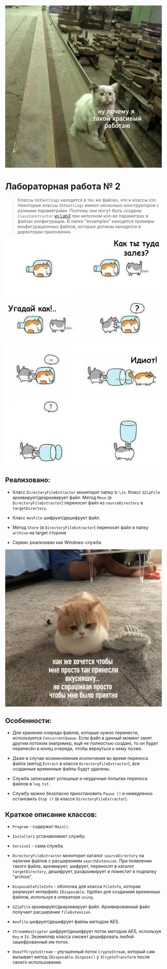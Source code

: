 ![alt text](https://github.com/AntonNov/Sharp_3sem/blob/main/lab2/mems/Pr7l1Uv3f5w.jpg)

Лабораторная работа № 2
=====================================

> Классы `XXXSettings` находятся в тех же файлах, что и классы `XXX`.
> Некоторые классы `XXXSettings` имеют несколько конструкторов с разными параметрами. Поэтому они могут быть созданы `ClassConstructor` [из Lab3](../Sem3Lab3) при неполном кол-ве параметрах в файлах конфигурации.
> В папке "exsamples" находятся примеры конфигурационных файлов, которые должны находится в директории приложения.

![alt text](https://github.com/AntonNov/Sharp_3sem/blob/main/lab2/mems/zJe6kSf_ipo.jpg)

Реализовано:
------------

* Класс `DirectoryFileExtractor` мониторит папку `D:\in`. Класс `GZipFile` архивирует/деархивирует файл. Метод `Move` (в `DirectoryFileExtractor`) переносит файл из `sourceDirectory` в `targetDirectory`.

* Класс `AesFile` шифрует/дешифрует файл.

* Метод `Store` (в `DirectoryFileExtractor`) переносит файл в папку `archive` на target стороне

* Сервис реализован как Windows-служба

![alt text](https://github.com/AntonNov/Sharp_3sem/blob/main/lab2/mems/NQj7UwRF2LQ.jpg)

Особенности:
------------

* Для хранения очереди файлов, которые нужно перенести, используется `ConcurrentQueue`. Если файл в данный момент занят другим потоком (например, ещё не полностью создан), то он будет перенесён в конец очереди, чтобы вернуться к нему позже.

* Даже в случае возникновения исключения во время переноса файла (метод `Extract` в классе `DirectoryFileExtractor`), все созданные временные файлы будут удалены.

* Служба записывает успешные и неудачные попытки переноса файлов в `log.txt`.

* Службу можно безопасно приостановить `Pause ()` и немедленно остановить `Stop ()` (в классе `DirectoryFileExtractor`).

Краткое описание классов:
-------------------------

* `Program` - содержит `Main()`.

* `Installer1` устанавливает службу.

* `Service1` - сама служба.

* `DirectoryFileExtractor` мониторит каталог `sourceDirectory` на наличие файлов с расширением `searchExtension`. При появлении такого файла, архивирует, шифрует, переносит в каталог `targetDirectory`, дешифрует, разархивирует и поместит в подпапку  "archive".

* `DisposableFileInfo` - оболочка для класса `FileInfo`, которая реализует интерфейс `IDisposable`. Удобен для созданиия временных файлов, используя в операторе `using`.

* `GZipFile` архивирует/деархивирует файл. Архивированный файл получает расширение `fileExtension`.

* `AesFile` шифрует/дешифрует файлы методом AES.

* `StreamAesCryptor` шифрует/дешифрует поток методом AES, используя `Key` и `IV`. Экземпляр класса сможет дешифровать любой зашифрованный им поток.

* `OneoffCryptoStream` - улучшенный поток `CryptoStream`, который сам вызывает метод `IDisposable.Dispose()` у `ICryptoTransform` после своего использования.
